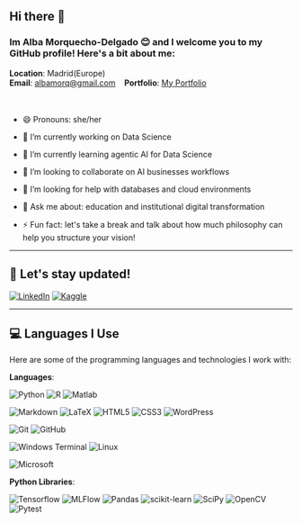 <!--
**AMorQ/AMorQ** is a ✨ _special_ ✨ repository because its `README.md` (this file) appears on your GitHub profile.
-->

## Hi there 👋
### Im Alba Morquecho-Delgado 😊 and I welcome you to my GitHub profile! Here's a bit about me:

**Location**: Madrid(Europe) \
**Email**: [albamorq@gmail.com](mailto:albamorq@gmail.com) &nbsp;&nbsp;
**Portfolio**: [My Portfolio](https://yourwebsite.com)<br><br><br>


- 😄 Pronouns: she/her

- 🔭 I’m currently working on Data Science
- 🌱 I’m currently learning agentic AI for Data Science
- 👯 I’m looking to collaborate on AI businesses workflows
- 🤔 I’m looking for help with databases and cloud environments
- 💬 Ask me about: education and institutional digital transformation
- ⚡ Fun fact: let's take a break and talk about how much philosophy can help you structure your vision!

---

## 🔗 Let's stay updated!

[![LinkedIn](https://img.shields.io/badge/LinkedIn-0077B5?style=for-the-badge&logo=linkedin&logoColor=white)](https://www.linkedin.com/in/alba-morquecho-delgado/)
[![Kaggle](https://img.shields.io/badge/Kaggle-035a7d?style=for-the-badge&logo=kaggle&logoColor=white)](https://www.kaggle.com/albamorquechodelgado)
<!--![Discord](https://img.shields.io/badge/Discord-%235865F2.svg?style=for-the-badge&logo=discord&logoColor=white)-->
---

## 💻 Languages I Use
Here are some of the programming languages and technologies I work with:

**Languages**:

![Python](https://img.shields.io/badge/python-3670A0?style=for-the-badge&logo=python&logoColor=ffdd54)
![R](https://img.shields.io/badge/r-%23276DC3.svg?style=for-the-badge&logo=r&logoColor=white)
![Matlab](https://img.shields.io/badge/Matlab-8A2BE2?style=for-the-badge&logo=matlab&logoColor=white)

![Markdown](https://img.shields.io/badge/Markdown-000000.svg?style=for-the-badge&logo=Markdown&logoColor=white)
![LaTeX](https://img.shields.io/badge/latex-C21325.svg?style=for-the-badge&logo=latex&logoColor=white)
![HTML5](https://img.shields.io/badge/html5-%23E34F26.svg?style=for-the-badge&logo=html5&logoColor=white)
![CSS3](https://img.shields.io/badge/CSS3-CC6699.svg?style=for-the-badge&logo=CSS3&logoColor=white)
![WordPress](https://img.shields.io/badge/WordPress-%23117AC9.svg?style=for-the-badge&logo=WordPress&logoColor=white)

![Git](https://img.shields.io/badge/Git-F05032.svg?style=for-the-badge&logo=Git&logoColor=white)
![GitHub](https://img.shields.io/badge/GitHub-e89282.svg?style=for-the-badge&logo=GitHub&logoColor=white)

![Windows Terminal](https://img.shields.io/badge/Windows%20Terminal-%234D4D4D.svg?style=for-the-badge&logo=windows-terminal&logoColor=white)
![Linux](https://img.shields.io/badge/Linux-880000?style=for-the-badge&logo=linux&logoColor=white)

![Microsoft](https://img.shields.io/badge/Microsoft-0078D4?style=for-the-badge&logo=microsoft&logoColor=white)

**Python Libraries**:
  
![Tensorflow](https://img.shields.io/badge/Tensorflow-8A2BE2?style=for-the-badge&logo=tensorflow&logoColor=white)
![MLFlow](https://img.shields.io/badge/MLFlow-543DE0?style=for-the-badge&logo=mlflow&logoColor=white)
![Pandas](https://img.shields.io/badge/Pandas-FF4500?style=for-the-badge&logo=pandas&logoColor=white)
![scikit-learn](https://img.shields.io/badge/scikit--learn-%23F7931E.svg?style=for-the-badge&logo=scikit-learn&logoColor=white)
![SciPy](https://img.shields.io/badge/SciPy-%230C55A5.svg?style=for-the-badge&logo=scipy&logoColor=%white)
![OpenCV](https://img.shields.io/badge/opencv-%23white.svg?style=for-the-badge&logo=opencv&logoColor=white)
![Pytest](https://img.shields.io/badge/pytest-%23ffffff.svg?style=for-the-badge&logo=pytest&logoColor=2f9fe3)

<!--
---

### 📊 GitHub Stats
![Your GitHub Stats](https://github-readme-stats.vercel.app/api?username=AMorQ&show_icons=true&theme=synthwave)



### 🌟 Top Languages
![Top Languages](https://github-readme-stats.vercel.app/api/top-langs/?username=AMorQ&layout=compact&theme=radical)
---
-->


